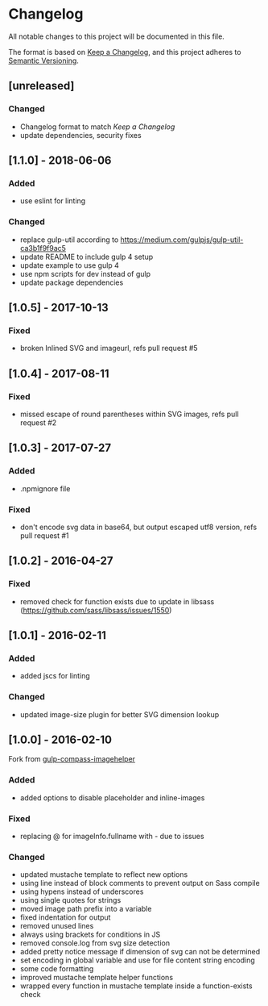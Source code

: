 # Changelog
All notable changes to this project will be documented in this file.

The format is based on [Keep a Changelog](https://keepachangelog.com/en/1.0.0/),
and this project adheres to [Semantic Versioning](https://semver.org/spec/v2.0.0.html).

## [unreleased]
### Changed
- Changelog format to match _Keep a Changelog_
- update dependencies, security fixes

## [1.1.0] - 2018-06-06
### Added
- use eslint for linting

### Changed
- replace gulp-util according to https://medium.com/gulpjs/gulp-util-ca3b1f9f9ac5
- update README to include gulp 4 setup
- update example to use gulp 4
- use npm scripts for dev instead of gulp
- update package dependencies

## [1.0.5] - 2017-10-13
### Fixed
- broken Inlined SVG and imageurl, refs pull request #5

## [1.0.4] - 2017-08-11
### Fixed
- missed escape of round parentheses within SVG images, refs pull request #2

## [1.0.3] - 2017-07-27
### Added
- .npmignore file

### Fixed
- don't encode svg data in base64, but output escaped utf8 version, refs pull request #1

## [1.0.2] - 2016-04-27
### Fixed
- removed check for function exists due to update in libsass (https://github.com/sass/libsass/issues/1550)

## [1.0.1] - 2016-02-11
### Added
- added jscs for linting

### Changed
- updated image-size plugin for better SVG dimension lookup

## [1.0.0] - 2016-02-10

Fork from [gulp-compass-imagehelper](https://github.com/phlppschrr/gulp-compass-imagehelper)

### Added
- added options to disable placeholder and inline-images

### Fixed
- replacing @ for imageInfo.fullname with - due to issues

### Changed
- updated mustache template to reflect new options
- using line instead of block comments to prevent output on Sass compile
- using hypens instead of underscores
- using single quotes for strings
- moved image path prefix into a variable
- fixed indentation for output
- removed unused lines
- always using brackets for conditions in JS
- removed console.log from svg size detection
- added pretty notice message if dimension of svg can not be determined
- set encoding in global variable and use for file content string encoding
- some code formatting
- improved mustache template helper functions
- wrapped every function in mustache template inside a function-exists check
